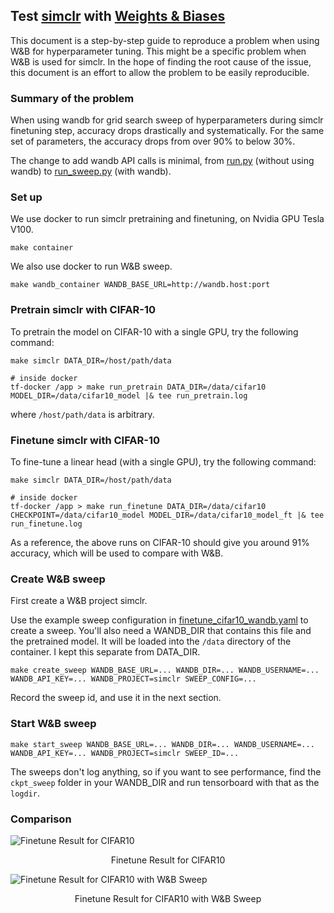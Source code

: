 ## Test [simclr](https://paperswithcode.com/paper/a-simple-framework-for-contrastive-learning) with [Weights & Biases](https://www.wandb.com)

This document is a step-by-step guide to reproduce a problem when using W&B for hyperparameter tuning. This might be
a specific problem when W&B is used for simclr. In the hope of finding the root cause of the issue, this document is
an effort to allow the problem to be easily reproducible.

### Summary of the problem

When using wandb for grid search sweep of hyperparameters during simclr finetuning step, accuracy drops drastically and
systematically. For the same set of parameters, the accuracy drops from over 90% to below 30%. 

The change to add wandb API calls is minimal, from [run.py](run.py) (without using wandb) to 
[run_sweep.py](run_sweep.py) (with wandb).

### Set up

We use docker to run simclr pretraining and finetuning, on Nvidia GPU Tesla V100.
```shell script
make container
```

We also use docker to run W&B sweep.
```shell script
make wandb_container WANDB_BASE_URL=http://wandb.host:port
```

### Pretrain simclr with CIFAR-10

To pretrain the model on CIFAR-10 with a single GPU, try the following command:
```shell script
make simclr DATA_DIR=/host/path/data

# inside docker
tf-docker /app > make run_pretrain DATA_DIR=/data/cifar10 MODEL_DIR=/data/cifar10_model |& tee run_pretrain.log
```
where `/host/path/data` is arbitrary.

### Finetune simclr with CIFAR-10

To fine-tune a linear head (with a single GPU), try the following command:
```shell script
make simclr DATA_DIR=/host/path/data

# inside docker
tf-docker /app > make run_finetune DATA_DIR=/data/cifar10 CHECKPOINT=/data/cifar10_model MODEL_DIR=/data/cifar10_model_ft |& tee run_finetune.log
```

As a reference, the above runs on CIFAR-10 should give you around 91% accuracy, which will be used to compare with W&B.

### Create W&B sweep

First create a W&B project simclr.


Use the example sweep configuration in [finetune_cifar10_wandb.yaml](finetune_cifar10_wandb.yaml) to create a sweep.
You'll also need a WANDB_DIR that contains this file and the pretrained model.
It will be loaded into the `/data` directory of the container.
I kept this separate from DATA_DIR.

```shell script
make create_sweep WANDB_BASE_URL=... WANDB_DIR=... WANDB_USERNAME=... WANDB_API_KEY=... WANDB_PROJECT=simclr SWEEP_CONFIG=...
```

Record the sweep id, and use it in the next section.

### Start W&B sweep

```shell script
make start_sweep WANDB_BASE_URL=... WANDB_DIR=... WANDB_USERNAME=... WANDB_API_KEY=... WANDB_PROJECT=simclr SWEEP_ID=...
```

The sweeps don't log anything, so if you want to see performance,
find the `ckpt_sweep` folder in your WANDB_DIR
and run tensorboard with that as the `logdir`.

### Comparison

![Finetune Result for CIFAR10](simclr_metric.png)
<div align="center">
  Finetune Result for CIFAR10
</div>

![Finetune Result for CIFAR10 with W&B Sweep](wandb_metric.png)
<div align="center">
  Finetune Result for CIFAR10 with W&B Sweep
</div>
